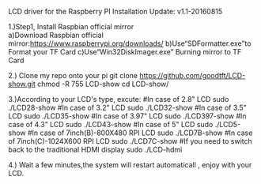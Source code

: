 LCD driver for the Raspberry PI
Installation
Update: 
v1.1-20160815

1.)Step1, Install Raspbian official mirror  
  a)Download Raspbian official mirror:https://www.raspberrypi.org/downloads/
  b)Use“SDFormatter.exe”to Format your TF Card
  c)Use“Win32DiskImager.exe” Burning mirror to TF Card

2.) Clone my repo onto your pi
  git clone https://github.com/goodtft/LCD-show.git
  chmod -R 755 LCD-show
  cd LCD-show/
  
3.)According to your LCD's type, excute:
#In case of 2.8" LCD
  sudo ./LCD28-show
#In case of 3.2" LCD
  sudo ./LCD32-show
#In case of 3.5" LCD
  sudo ./LCD35-show
#In case of 3.97" LCD
  sudo ./LCD397-show
#In case of 4.3" LCD
  sudo ./LCD43-show
#In case of 5" LCD
  sudo ./LCD5-show
#In case of 7inch(B)-800X480 RPI LCD
  sudo ./LCD7B-show
#In case of 7inch(C)-1024X600 RPI LCD
  sudo ./LCD7C-show
#If you need to switch back to the traditional HDMI display
  sudo ./LCD-hdmi

4.) Wait a few minutes,the system will restart automaticall , enjoy with your LCD.

